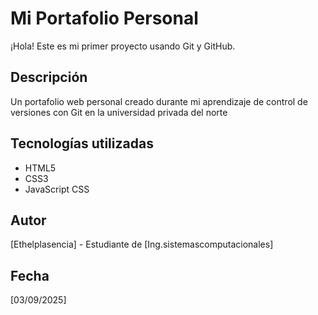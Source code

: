 # Mi Portafolio Personal

¡Hola! Este es mi primer proyecto usando Git y GitHub.

## Descripción
Un portafolio web personal creado durante mi aprendizaje de control de versiones con Git en la universidad privada del norte

## Tecnologías utilizadas
- HTML5
- CSS3
- JavaScript
CSS

## Autor
[Ethelplasencia] - Estudiante de [Ing.sistemascomputacionales]

## Fecha
[03/09/2025]